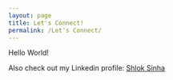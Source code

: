 ```yaml
---
layout: page
title: Let's Connect!
permalink: /Let's Connect/
---
```


Hello World!
<p> Also check out my Linkedin profile: <a href="https://www.linkedin.com/in/shlok-sinha-2b563b172/" target = "_blank"> Shlok Sinha </a></p>





[jekyll-organization]: https://github.com/jekyll
